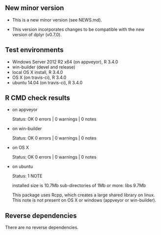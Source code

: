 ## New minor version

* This is a new minor version (see NEWS.md).

* This version incorporates changes to be compatible with the new version of dplyr (v0.7.0).

## Test environments

* Windows Server 2012 R2 x64 (on appveyor), R 3.4.0
* win-builder (devel and release)
* local OS X install, R 3.4.0
* OS X (on travis-ci), R 3.4.0
* ubuntu 14.04 (on travis-ci), R 3.4.0

## R CMD check results

* on appveyor

  Status: OK
  0 errors | 0 warnings | 0 notes
 
* on win-builder

  Status: OK
  0 errors | 0 warnings | 0 notes
  
* on OS X 

  Status: OK
  0 errors | 0 warnings | 0 notes
  
* on ubuntu

  Status: 1 NOTE
  
  installed size is 10.7Mb
  sub-directories of 1Mb or more:
    libs   9.7Mb

  This package uses Rcpp, which creates a large shared library on linux.
  This note is not present on OS X or windows (appveyor or win-builder).
  
## Reverse dependencies

There are no reverse dependencies.
